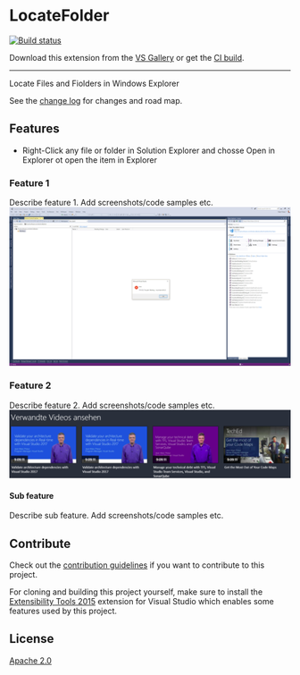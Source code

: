 # LocateFolder

[![Build status](https://ci.appveyor.com/api/projects/status/qnulngx0c3juuwx5?svg=true)](https://ci.appveyor.com/project/Monte-Christo/localfolder)

<!-- Update the VS Gallery link after you upload the VSIX-->
Download this extension from the [VS Gallery](https://visualstudiogallery.msdn.microsoft.com/[GuidFromGallery])
or get the [CI build](http://vsixgallery.com/extension/48d3bf5a-f247-4587-ab35-d47a1aff2add/).

---------------------------------------

Locate Files and Fiolders in Windows Explorer

See the [change log](CHANGELOG.md) for changes and road map.

## Features

- Right-Click any file or folder in Solution Explorer and chosse Open in Explorer ot open the item in Explorer

### Feature 1
Describe feature 1. Add screenshots/code samples etc.
![Open](images/openitem.png)

### Feature 2
Describe feature 2. Add screenshots/code samples etc.
![Whatever](images/whatever.png)

#### Sub feature
Describe sub feature. Add screenshots/code samples etc.

## Contribute
Check out the [contribution guidelines](CONTRIBUTING.md)
if you want to contribute to this project.

For cloning and building this project yourself, make sure
to install the
[Extensibility Tools 2015](https://visualstudiogallery.msdn.microsoft.com/ab39a092-1343-46e2-b0f1-6a3f91155aa6)
extension for Visual Studio which enables some features
used by this project.

## License
[Apache 2.0](LICENSE)